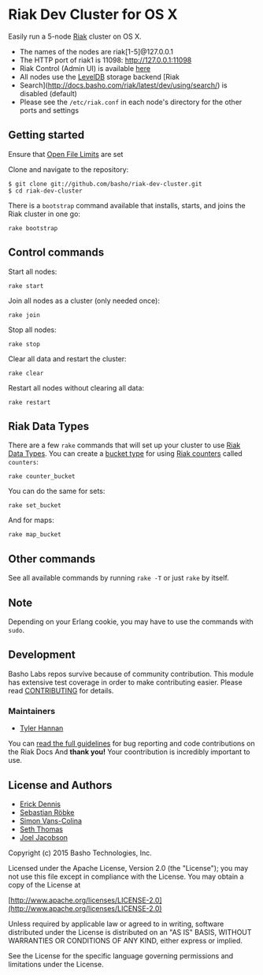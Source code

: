 Riak Dev Cluster for OS X
=========================

Easily run a 5-node [Riak](http://wiki.basho.com/Riak.html) cluster on
OS X.

* The names of the nodes are riak[1-5]@127.0.0.1
* The HTTP port of riak1 is 11098: <http://127.0.0.1:11098>
* Riak Control (Admin UI) is available
    [here](https://admin:admin@127.0.0.1:11098/admin)
* All nodes use the
    [LevelDB](http://docs.basho.com/riak/latest/ops/advanced/backends/leveldb/)
    storage backend [Riak
* Search](http://docs.basho.com/riak/latest/dev/using/search/) is
    disabled (default)
* Please see the `/etc/riak.conf` in each node's directory for the other
    ports and settings

## Getting started

Ensure that [Open File Limits](http://docs.basho.com/riak/latest/ops/tuning/open-files-limit/#Mac-OS-X) are set

Clone and navigate to the repository:

```
$ git clone git://github.com/basho/riak-dev-cluster.git
$ cd riak-dev-cluster
```

There is a `bootstrap` command available that installs, starts, and
joins the Riak cluster in one go:

```
rake bootstrap
```

## Control commands

Start all nodes:

```
rake start
```

Join all nodes as a cluster (only needed once):

```
rake join
```

Stop all nodes:

```
rake stop
```

Clear all data and restart the cluster:

```
rake clear
```

Restart all nodes without clearing all data:

```
rake restart
```

## Riak Data Types

There are a few `rake` commands that will set up your cluster to use
[Riak Data Types](http://docs.basho.com/riak/2.0.0/dev/using/data-types/). You can create a [bucket type](http://docs.basho.com/riak/2.0.2/dev/advanced/bucket-types/) for using [Riak counters](http://docs.basho.com/riak/2.0.2/dev/using/data-types/#Counters) called `counters`:

```
rake counter_bucket
```

You can do the same for sets:

```
rake set_bucket
```

And for maps:

```
rake map_bucket
```

## Other commands

See all available commands by running `rake -T` or just `rake` by itself.

## Note

Depending on your Erlang cookie, you may have to use the commands with `sudo`.

## Development

Basho Labs repos survive because of community contribution. This module has extensive test coverage in order to make contributing easier. Please read [CONTRIBUTING](CONTRIBUTING.md) for details. 

### Maintainers

* [Tyler Hannan](https://github.com/tylerhannan)

You can [read the full guidelines](http://docs.basho.com/riak/latest/community/bugs/) for bug reporting and code contributions on the Riak Docs And **thank you!** Your coontribution is incredibly important to use.

## License and Authors

* [Erick Dennis](https://github.com/edennis)
* [Sebastian Röbke](https://github.com/boosty)
* [Simon Vans-Colina](https://github.com/simonvc)
* [Seth Thomas](https://github.com/cheeseplus)
* [Joel Jacobson](https://github.com/joeljacobson)

Copyright (c) 2015 Basho Technologies, Inc.

Licensed under the Apache License, Version 2.0 (the "License");
you may not use this file except in compliance with the License.
You may obtain a copy of the License at

[http://www.apache.org/licenses/LICENSE-2.0](http://www.apache.org/licenses/LICENSE-2.0)

Unless required by applicable law or agreed to in writing, software
distributed under the License is distributed on an "AS IS" BASIS,
WITHOUT WARRANTIES OR CONDITIONS OF ANY KIND, either express or implied.

See the License for the specific language governing permissions and
limitations under the License.





